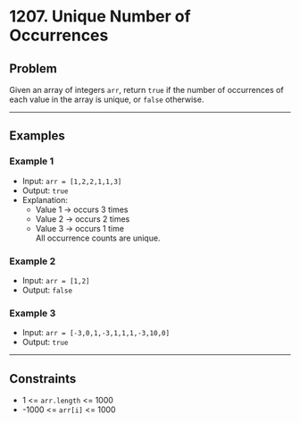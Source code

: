# 1207. Unique Number of Occurrences

## Problem

Given an array of integers `arr`, return `true` if the number of occurrences of each value in the array is unique, or `false` otherwise.

---

## Examples

### Example 1
- Input: `arr = [1,2,2,1,1,3]`  
- Output: `true`  
- Explanation:  
  - Value 1 → occurs 3 times  
  - Value 2 → occurs 2 times  
  - Value 3 → occurs 1 time  
  All occurrence counts are unique.

### Example 2
- Input: `arr = [1,2]`  
- Output: `false`

### Example 3
- Input: `arr = [-3,0,1,-3,1,1,1,-3,10,0]`  
- Output: `true`

---

## Constraints

- 1 <= `arr.length` <= 1000  
- -1000 <= `arr[i]` <= 1000  
